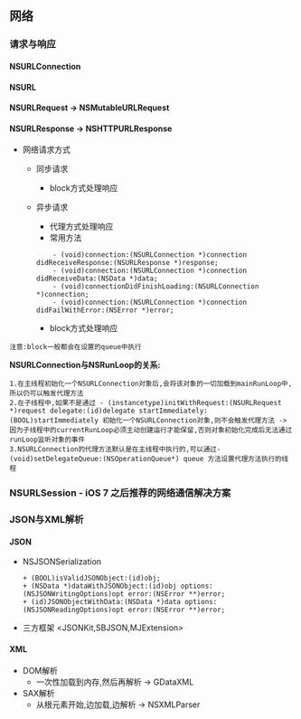 ## 网络
### 请求与响应
#### NSURLConnection

#### NSURL
#### NSURLRequest -> NSMutableURLRequest
#### NSURLResponse -> NSHTTPURLResponse
- 网络请求方式
	- 同步请求
		- block方式处理响应
	
	- 异步请求
		- 代理方式处理响应 <NSURLConnectionDataDelegate>
		- 常用方法
		
		```
			- (void)connection:(NSURLConnection *)connection didReceiveResponse:(NSURLResponse *)response;
			- (void)connection:(NSURLConnection *)connection didReceiveData:(NSData *)data;
			- (void)connectionDidFinishLoading:(NSURLConnection *)connection;
			- (void)connection:(NSURLConnection *)connection didFailWithError:(NSError *)error;
		```
		- block方式处理响应
		
`注意:block一般都会在设置的queue中执行`

**NSURLConnection与NSRunLoop的关系:**

```
1.在主线程初始化一个NSURLConnection对象后,会将该对象的一切加载到mainRunLoop中,所以仍可以触发代理方法
2.在子线程中,如果不是通过 - (instancetype)initWithRequest:(NSURLRequest *)request delegate:(id)delegate startImmediately:(BOOL)startImmediately 初始化一个NSURLConnection对象,则不会触发代理方法 -> 因为子线程中的currentRunLoop必须主动创建运行才能保留,否则对象初始化完成后无法通过runLoop监听对象的事件
3.NSURLConnection的代理方法默认是在主线程中执行的,可以通过- (void)setDelegateQueue:(NSOperationQueue*) queue 方法设置代理方法执行的线程
```

### NSURLSession - iOS 7 之后推荐的网络通信解决方案


### JSON与XML解析
#### JSON
- NSJSONSerialization
	
	```
	+ (BOOL)isValidJSONObject:(id)obj;
	+ (NSData *)dataWithJSONObject:(id)obj options:(NSJSONWritingOptions)opt error:(NSError **)error;
	+ (id)JSONObjectWithData:(NSData *)data options:(NSJSONReadingOptions)opt error:(NSError **)error;
	```
- 三方框架 <JSONKit,SBJSON,MJExtension>

#### XML
- DOM解析
	- 一次性加载到内存,然后再解析 -> GDataXML
- SAX解析 
	- 从根元素开始,边加载,边解析 -> NSXMLParser

